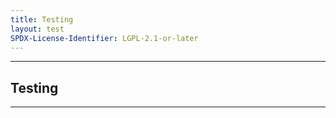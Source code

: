```yaml
---
title: Testing
layout: test
SPDX-License-Identifier: LGPL-2.1-or-later
---
```


---

##  Testing

<div class="container">
  <video-js id="my-video" class="vjs-fluid vjs-layout-medium" controls preload="auto" poster="https://media.discordapp.net/attachments/1074079942792462478/1082014257161457774/20230306_025643.jpg">
    <source src="https://167.71.209.31:10000/aHR0cHM6Ly9saXZlLWdsb2JhbC1jZG4tdjAyLmFmcmVlY2F0di5jb20vbGl2ZS1zdG1jLTIzL2F1dGhfcGxheWxpc3QubTN1OD9haWQ9LkEzMi43YmJUNTZ2eUhNOWZLWmsuRE85WjRUWF9vWEVCMDluTFk1WW40VXloaExLSzZhc05YNVJaX0V6OXdjRTk1cXduMlcybVVOVHJ1VVN4LUp6cE03U3RfODUwYXAtNTNYSUlHZ29rTDlEb3dBSXdueU5xdzJYcWVUdVRhdHlWZTRwME1RZDZNTEdHSnd3bGoxNEg=.m3u8" type="application/x-mpegurl"/>
  </video-js>
</div>

---
